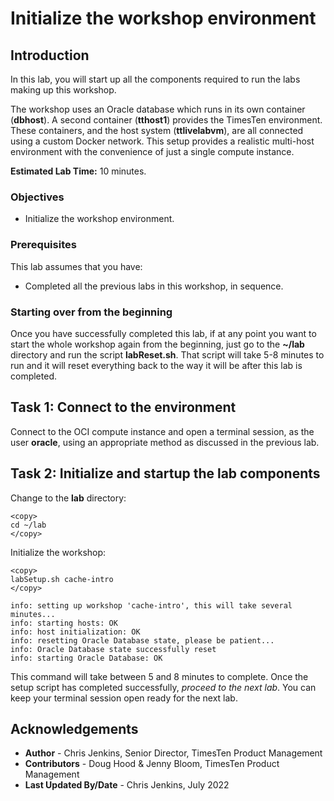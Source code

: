 # Initialize the workshop environment

## Introduction

In this lab, you will start up all the components required to run the labs making up this workshop.

The workshop uses an Oracle database which runs in its own container (**dbhost**). A second container (**tthost1**) provides the TimesTen environment. These containers, and the host system (**ttlivelabvm**), are all connected using a custom Docker network. This setup provides a realistic multi-host environment with the convenience of just a single compute instance.

**Estimated Lab Time:** 10 minutes.

### Objectives

- Initialize the workshop environment.

### Prerequisites

This lab assumes that you have:

- Completed all the previous labs in this workshop, in sequence.

### Starting over from the beginning

Once you have successfully completed this lab, if at any point you want to start the whole workshop again from the beginning, just go to the **~/lab** directory and run the script **labReset.sh**. That script will take 5-8 minutes to run and it will reset everything back to the way it will be after this lab is completed.

## Task 1: Connect to the environment

Connect to the OCI compute instance and open a terminal session, as the user **oracle**,  using an appropriate method as discussed in the previous lab.

## Task 2: Initialize and startup the lab components

Change to the **lab** directory:

```
<copy>
cd ~/lab
</copy>
```

Initialize the workshop:

```
<copy>
labSetup.sh cache-intro
</copy>
```

```
info: setting up workshop 'cache-intro', this will take several minutes...
info: starting hosts: OK
info: host initialization: OK
info: resetting Oracle Database state, please be patient...
info: Oracle Database state successfully reset
info: starting Oracle Database: OK
```

This command will take between 5 and 8 minutes to complete. Once the setup script has completed successfully, *proceed to the next lab*. You can keep your terminal session open ready for the next lab.

## Acknowledgements

* **Author** - Chris Jenkins, Senior Director, TimesTen Product Management
* **Contributors** -  Doug Hood & Jenny Bloom, TimesTen Product Management
* **Last Updated By/Date** - Chris Jenkins, July 2022

